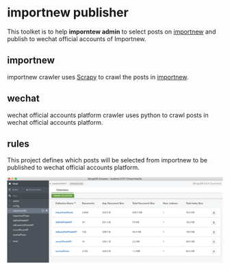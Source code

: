 importnew publisher
========================

This toolket is to help **imporntew admin** to select posts on [importnew](www.importnew.com) and publish to wechat official accounts of Importnew.

## importnew

importnew crawler uses [Scrapy](https://scrapy.org/) to crawl the posts in [importnew](www.importnew.com).

## wechat

wechat official accounts platform crawler uses python to crawl posts in wechat official accounts platform.

## rules

This project defines which posts will be selected from importnew to be published to wechat official accounts platform.

![mongodb](./img/Mongodb.png)